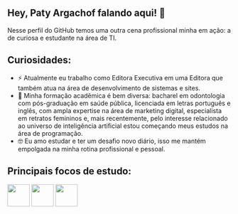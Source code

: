 ## Hey, Paty Argachof falando aqui! 👋

Nesse perfil do GitHub temos uma outra cena profissional minha em ação: a de curiosa e estudante na área de TI.

## Curiosidades:
- ⚡ Atualmente eu trabalho como Editora Executiva em uma Editora que também atua na área de desenvolvimento de sistemas e sites.
- 🌱 Minha formação acadêmica é bem diversa: bacharel em odontologia com pós-graduação em saúde pública, licenciada em letras português e inglês, com ampla expertise na área de marketing digital, especialista em retratos femininos e, mais recentemente, pelo interesse relacionado ao universo de inteligência artificial estou começando meus estudos na área de programação.
- 🤓 Eu amo estudar e ter um desafio novo diário, isso me mantém empolgada na minha rotina profissional e pessoal.

## Principais focos de estudo:
<img src="https://cdn.jsdelivr.net/gh/devicons/devicon@latest/icons/python/python-original.svg" width="50" height="50"/>
<img src="https://cdn.jsdelivr.net/gh/devicons/devicon@latest/icons/mysql/mysql-original-wordmark.svg" width="50" height="50"/>
<img src="http://www.w3.org/2000/svg" width="50" height="50"/>          

<!--
**patyargachof/patyargachof** is a ✨ _special_ ✨ repository because its `README.md` (this file) appears on your GitHub profile.

Here are some ideas to get you started:

- 🔭 I’m currently working on ...
- 🌱 I’m currently learning ...
- 👯 I’m looking to collaborate on ...
- 🤔 I’m looking for help with ...
- 💬 Ask me about ...
- 📫 How to reach me: ...
- 😄 Pronouns: ...
- ⚡ Fun fact: ...
-->
